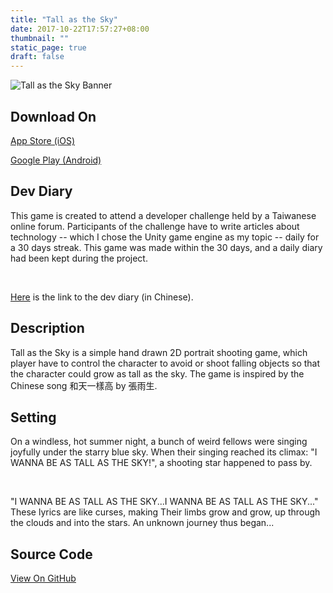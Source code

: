 ```yaml
---
title: "Tall as the Sky"
date: 2017-10-22T17:57:27+08:00
thumbnail: ""
static_page: true
draft: false
---
```

![Tall as the Sky Banner](/tall-as-the-sky/tall-as-the-sky-banner.png)

## Download On
[App Store (iOS)](https://itunes.apple.com/us/app/wo-yao-he-tian-yi-yang-gao!/id1190065264)

[Google Play (Android)](https://play.google.com/store/apps/details?id=com.ShineRightStudio.TallAsTheSky)

## Dev Diary
This game is created to attend a developer challenge held by a Taiwanese online forum. Participants of the challenge have to write articles about technology -- which I chose the Unity game engine as my topic -- daily for a 30 days streak. This game was made within the 30 days, and a daily diary had been kept during the project.

<br />

[Here](https://ithelp.ithome.com.tw/articles/10184576) is the link to the dev diary (in Chinese).

## Description
Tall as the Sky is a simple hand drawn 2D portrait shooting game, which player have to control the character to avoid or shoot falling objects so that the character could grow as tall as the sky. The game is inspired by the Chinese song 和天一樣高 by 張雨生.

## Setting
On a windless, hot summer night, a bunch of weird fellows were singing joyfully under the starry blue sky. When their singing reached its climax: "I WANNA BE AS TALL AS THE SKY!", a shooting star happened to pass by.

<br />

"I WANNA BE AS TALL AS THE SKY...I WANNA BE AS TALL AS THE SKY..." These lyrics are like curses, making Their limbs grow and grow, up through the clouds and into the stars. An unknown journey thus began...

## Source Code
[View On GitHub](https://github.com/YuChaoGithub/Tall-As-The-Sky)